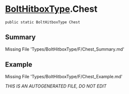 # [BoltHitboxType](Types/BoltHitboxType.md).Chest
`public static BoltHitboxType Chest`
## Summary
Missing File 'Types/BoltHitboxType/F/Chest_Summary.md'
## Example
Missing File 'Types/BoltHitboxType/F/Chest_Example.md'

*THIS IS AN AUTOGENERATED FILE, DO NOT EDIT*
